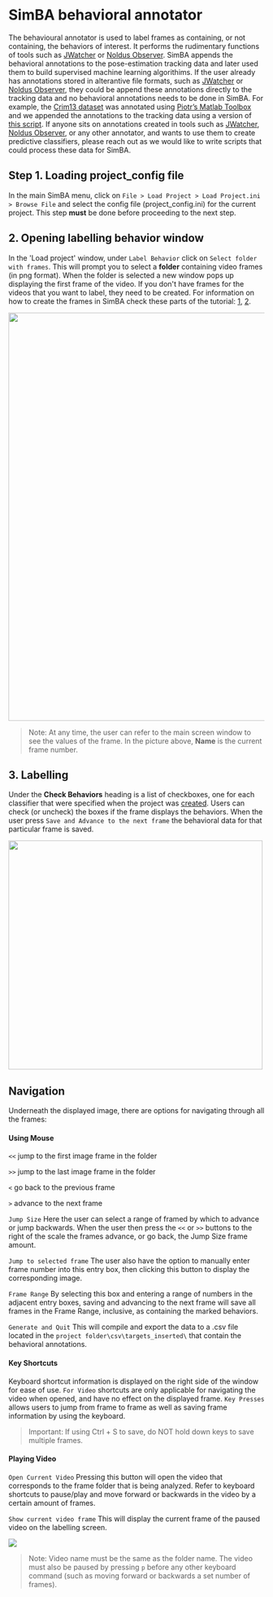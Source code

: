 # SimBA behavioral annotator
The behavioural annotator is used to label frames as containing, or not containing, the behaviors of interest. It performs the rudimentary functions of tools such as [JWatcher](http://www.jwatcher.ucla.edu/) or [Noldus Observer](https://www.noldus.com/human-behavior-research/products/the-observer-xt). SimBA appends the behavioral annotations to the pose-estimation tracking data and later used them to build supervised machine learning algorithims. If the user already has annotations stored in alterantive file formats, such as [JWatcher](http://www.jwatcher.ucla.edu/) or [Noldus Observer](https://www.noldus.com/human-behavior-research/products/the-observer-xt), they could be append these annotations directly to the tracking data and no behavioral annotations needs to be done in SimBA. For example, the [Crim13 dataset](http://www.vision.caltech.edu/Video_Datasets/CRIM13/CRIM13/Main.html) was annotated using [Piotr’s Matlab Toolbox](https://github.com/pdollar/toolbox) and we appended the annotations to the tracking data using a version of [this script](https://github.com/sgoldenlab/simba/blob/master/misc/Caltech_2_DLC.py). If anyone sits on annotations created in  tools such as [JWatcher](http://www.jwatcher.ucla.edu/), [Noldus Observer](https://www.noldus.com/human-behavior-research/products/the-observer-xt), or any other annotator, and wants to use them to create predictive classifiers, please reach out as we would like to write scripts that could process these data for SimBA.  

## Step 1. Loading project_config file 
In the main SimBA menu, click on `File > Load Project > Load Project.ini > Browse File` and select the config file (project_config.ini) for the current project. This step **must** be done before proceeding to the next step.

## 2. Opening labelling behavior window
In the 'Load project' window, under `Label Behavior` click on `Select folder with frames`. This will prompt you to select a **folder** containing video frames (in png format). When the folder is selected a new window pops up displaying the first frame of the video. If you don't have frames for the videos that you want to label, they need to be created. For information on how to create the frames in SimBA check these parts of the tutorial: [1](https://github.com/sgoldenlab/simba/blob/master/docs/Tutorial_tools.md#extract-frames), [2](https://github.com/sgoldenlab/simba/blob/master/docs/tutorial.md#step-4-extract-frames-into-project-folder). 

<img src="https://github.com/sgoldenlab/simba/blob/master/images/labellingtable.PNG" width="752" height="802" />

> Note: At any time, the user can refer to the main screen window to see the values of the frame. In the picture above, **Name** is the current frame number.

## 3. Labelling 
Under the **Check Behaviors** heading is a list of checkboxes, one for each classifier that were specified when the project was [created](https://github.com/sgoldenlab/simba/blob/master/docs/tutorial.md#part-1-create-a-new-project-1). Users can check (or uncheck) the boxes if the frame displays the behaviors. When the user press `Save and Advance to the next frame` the behavioral data for that particular frame is saved. 

<img src="https://github.com/sgoldenlab/simba/blob/master/images/labelling_mainscreen.PNG" width="500" height="450" />

## Navigation
Underneath the displayed image, there are options for navigating through all the frames:

#### Using Mouse

`<<` jump to the first image frame in the folder 

`>>` jump to the last image frame in the folder

`<` go back to the previous frame 

`>` advance to the next frame 

`Jump Size` Here the user can select a range of framed by which to advance or jump backwards. When the user then press the `<<` or `>>` buttons to the right of the scale the frames advance, or go back, the Jump Size frame amount. 

`Jump to selected frame` The user also have the option to manually enter frame number into this entry box, then clicking this button to display the corresponding image.

`Frame Range` By selecting this box and entering a range of numbers in the adjacent entry boxes, saving and advancing to the next frame will save all frames in the Frame Range, inclusive, as containing the marked behaviors. 

`Generate and Quit` This will compile and export the data to a .csv file located in the `project folder\csv\targets_inserted\` that contain the behavioral annotations. 

#### Key Shortcuts 

Keyboard shortcut information is displayed on the right side of the window for ease of use. 
`For Video` shortcuts are only applicable for navigating the video when opened, and have no effect on the displayed frame. 
`Key Presses` allows users to jump from frame to frame as well as saving frame information by using the keyboard. 
> Important: If using Ctrl + S to save, do NOT hold down keys to save multiple frames.

#### Playing Video
`Open Current Video` Pressing this button will open the video that corresponds to the frame folder that is being analyzed. Refer to keyboard shortcuts to pause/play and move forward or backwards in the video by a certain amount of frames.

`Show current video frame` This will display the current frame of the paused video on the labelling screen.

![](https://github.com/sgoldenlab/tkinter_test/blob/master/images/openingvideo.gif)
> Note: Video name must be the same as the folder name. The video must also be paused by pressing `p` before any other keyboard command (such as moving forward or backwards a set number of frames). 



